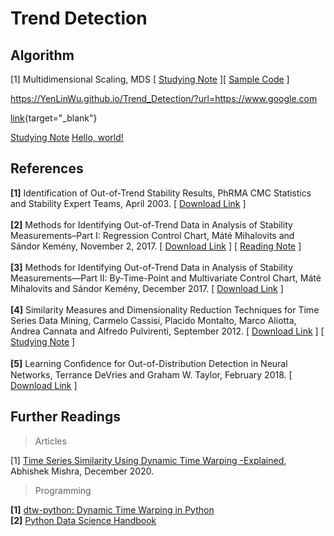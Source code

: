 # Trend Detection  

## Algorithm
[1] Multidimensional Scaling, MDS [ [Studying Note](https://hackmd.io/@20gd3hLfS7G4xfz9rKqycw/multidimensional_scaling) ][ [Sample Code](https://colab.research.google.com/github/YenLinWu/Trend_Detection/blob/main/Multidimensional_Scaling/Multidimensional_Scaling.ipynb) ]

https://YenLinWu.github.io/Trend_Detection/?url=https://www.google.com

[link](https://hackmd.io/@20gd3hLfS7G4xfz9rKqycw/multidimensional_scaling){target="_blank"}

<a href="https://hackmd.io/@20gd3hLfS7G4xfz9rKqycw/multidimensional_scaling" target="_blank">Studying Note</a>
<a href="http://example.com/" target="_blank">Hello, world!</a>

## References

**[1]** Identification of Out-of-Trend Stability Results, PhRMA CMC Statistics and Stability Expert Teams, April 2003. [ [Download Link](http://alfresco-static-files.s3.amazonaws.com/alfresco_images/pharma/2014/08/22/5d9c565f-81ff-4879-aaed-20acd24d0335/article-52982.pdf) ]    
</br> 
**[2]** Methods for Identifying Out-of-Trend Data in Analysis of Stability Measurements–Part I: Regression Control Chart, Máté Mihalovits and Sándor Kemény, November 2, 2017. [ [Download Link](https://cdn.sanity.io/files/0vv8moc6/pharmtech/e80e5dbb15ba554cd2a9aaa7200c6ef665ffc019.pdf) ] [ [Reading Note](https://colab.research.google.com/github/YenLinWu/Trend_Detection/blob/main/Regression_Control_Chart/Reading_Note.ipynb) ] 
</br>   
**[3]** Methods for Identifying Out-of-Trend Data in Analysis of Stability Measurements—Part II: By-Time-Point and Multivariate Control Chart, Máté Mihalovits and Sándor Kemény, December 2017. [ [Download Link](http://alfresco-static-files.s3.amazonaws.com/alfresco_images/pharma/2017/12/13/fd4d33b3-f2a5-41ec-8f57-a29194945342/PT1217_038-043_PeerReviewed.pdf) ] 
</br>  
**[4]** Similarity Measures and Dimensionality Reduction Techniques for Time Series Data Mining, Carmelo Cassisi, Placido Montalto, Marco Aliotta, Andrea Cannata and Alfredo Pulvirenti, September 2012.  [ [Download Link](https://www.intechopen.com/chapters/39030) ] [ [Studying Note](https://colab.research.google.com/github/YenLinWu/Trend_Detection/blob/main/Dynamic_Time_Warping/Studying_Note.ipynb) ] 
</br>   
**[5]** Learning Conﬁdence for Out-of-Distribution Detection in Neural Networks, Terrance DeVries and Graham W. Taylor, February 2018.  [ [Download Link](https://arxiv.org/pdf/1802.04865.pdf) ]
</br> 


## Further Readings    

> Articles   

[1] [Time Series Similarity Using Dynamic Time Warping -Explained](https://medium.com/walmartglobaltech/time-series-similarity-using-dynamic-time-warping-explained-9d09119e48ec), Abhishek Mishra, December 2020.

> Programming

**[1]** [dtw-python: Dynamic Time Warping in Python](https://dynamictimewarping.github.io/python/)
</br> 
**[2]** [Python Data Science Handbook](https://jakevdp.github.io/PythonDataScienceHandbook/)
</br> 
